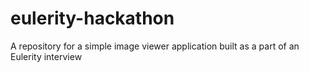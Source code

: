 # eulerity-hackathon
A repository for a simple image viewer application built as a part of an Eulerity interview
